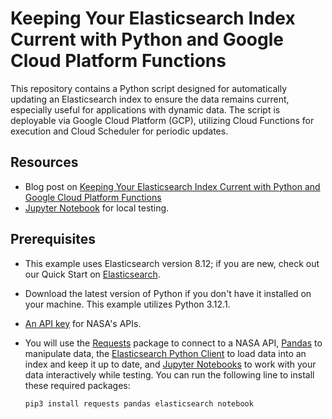 # Keeping Your Elasticsearch Index Current with Python and Google Cloud Platform Functions

This repository contains a Python script designed for automatically updating an Elasticsearch index to ensure the data remains current, especially useful for applications with dynamic data. The script is deployable via Google Cloud Platform (GCP), utilizing Cloud Functions for execution and Cloud Scheduler for periodic updates. 

## Resources
* Blog post on [Keeping Your Elasticsearch Index Current with Python and Google Cloud Platform Functions](https://www.elastic.co/search-labs/blog/articles/keeping-your-elasticsearch-index-current-with-python-and-google-cloud-platform-functions)
* [Jupyter Notebook](https://github.com/elastic/elasticsearch-labs/blob/main/supporting-blog-content/keeping-your-index-current/local_testing.ipynb) for local testing.


## Prerequisites

* This example uses Elasticsearch version 8.12; if you are new, check out our Quick Start on [Elasticsearch](https://www.elastic.co/guide/en/elasticsearch/reference/current/getting-started.html).
* Download the latest version of Python if you don't have it installed on your machine. This example utilizes Python 3.12.1.
* [An API key](https://api.nasa.gov/) for NASA's APIs.
* You will use the [Requests](https://requests.readthedocs.io/en/latest/) package to connect to a NASA API, [Pandas](https://pandas.pydata.org/) to manipulate data, the [Elasticsearch Python Client](https://www.elastic.co/guide/en/elasticsearch/client/python-api/current/getting-started-python.html) to load data into an index and keep it up to date, and [Jupyter Notebooks](https://docs.jupyter.org/en/latest/) to work with your data interactively while testing. You can run the following line to install these required packages:

    ```
    pip3 install requests pandas elasticsearch notebook
    ```
